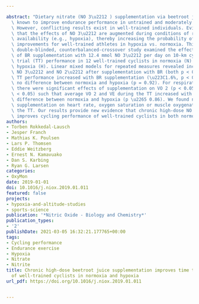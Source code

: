 ---
abstract: "Dietary nitrate (NO 3\u2212 ) supplementation via beetroot juice (BR) is\
  \ known to improve endurance performance in untrained and moderately trained individuals.\
  \ However, conflicting results exist in well-trained individuals. Evidence suggests\
  \ that the effects of NO 3\u2212 are augmented during conditions of reduced oxygen\
  \ availability (e.g., hypoxia), thereby increasing the probability of performance\
  \ improvements for well-trained athletes in hypoxia vs. normoxia. This randomized,\
  \ double-blinded, counterbalanced-crossover study examined the effects of 7 days\
  \ of BR supplementation with 12.4 mmol NO 3\u2212 per day on 10-km cycling time\
  \ trial (TT) performance in 12 well-trained cyclists in normoxia (N) and normobaric\
  \ hypoxia (H). Linear mixed models for repeated measures revealed increases in plasma\
  \ NO 3\u2212 and NO 2\u2212 after supplementation with BR (both p < 0.001). Further,\
  \ TT performance increased with BR supplementation (\u223C1.6%, p < 0.05), with\
  \ no difference between normoxia and hypoxia (p = 0.92). For respiratory variables\
  \ there were significant effects of supplementation on VO 2 (p < 0.05) and VE (p\
  \ < 0.05) such that average VO 2 and VE during the TT increased with BR, with no\
  \ difference between normoxia and hypoxia (p \u2265 0.86). We found no effect of\
  \ supplementation on heart rate, oxygen saturation or muscle oxygenation during\
  \ the TT. Our results provide new evidence that chronic high-dose NO 3\u2212 supplementation\
  \ improves cycling performance of well-trained cyclists in both normoxia and hypoxia."
authors:
- Torben Rokkedal-Lausch
- Jesper Franch
- Mathias K. Poulsen
- Lars P. Thomsen
- Eddie Weitzberg
- Ernest N. Kamavuako
- Dan S. Karbing
- Ryan G. Larsen
categories:
- OxyMon
date: 2019-01-01
doi: 10.1016/j.niox.2019.01.011
featured: false
projects:
- hypoxia-and-altitude-studies
- sports-science
publication: '*Nitric Oxide - Biology and Chemistry*'
publication_types:
- '2'
publishDate: 2021-03-05 16:32:21.177765+00:00
tags:
- Cycling performance
- Endurance exercise
- Hypoxia
- Nitrate
- Nitrite
title: Chronic high-dose beetroot juice supplementation improves time trial performance
  of well-trained cyclists in normoxia and hypoxia
url_pdf: https://doi.org/10.1016/j.niox.2019.01.011

---
